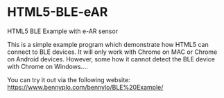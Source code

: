 # HTML5-BLE-eAR
HTML5 BLE Example with e-AR sensor

This is a simple example program which demonstrate how HTML5 can connect to BLE devices.
It will only work with Chrome on MAC or Chrome on Android devices. 
However, some how it cannot detect the BLE device with Chrome on Windows....

You can try it out via the following website:
https://www.bennyplo.com/bennylo/BLE%20Example/

